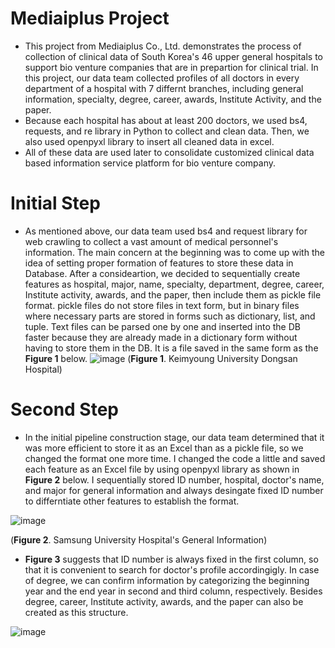 # Mediaiplus Project
* This project from Mediaiplus Co., Ltd. demonstrates the process of collection of clinical data of South Korea's 46 upper general hospitals to support bio venture companies that are in prepartion for clinical trial. In this project, our data team collected profiles of all doctors in every department of a hospital with 7 differnt branches, including general information, specialty, degree, career, awards, Institute Activity, and the paper. 
* Because each hospital has about at least 200 doctors, we used bs4, requests, and re library in Python to collect and clean data. Then, we also used openpyxl library to insert all cleaned data in excel. 
* All of these data are used later to consolidate customized clinical data based information service platform for bio venture company.  

# Initial Step
* As mentioned above, our data team used bs4 and request library for web crawling to collect a vast amount of medical personnel's information. The main concern at the beginning was to come up with the idea of setting proper formation of features to store these data in Database. After a consideartion, we decided to sequentially create features as hospital, major, name, specialty, department, degree, career, Institute activity, awards, and the paper, then include them as pickle file format. pickle files do not store files in text form, but in binary files where necessary parts are stored in forms such as dictionary, list, and tuple. Text files can be parsed one by one and inserted into the DB faster because they are already made in a dictionary form without having to store them in the DB. It is a file saved in the same form as the **Figure 1**  below.
![image](https://user-images.githubusercontent.com/89524942/146409309-9ce5e798-1649-4729-a9bd-fd6ecb9ea70b.png)
(**Figure 1**. Keimyoung University Dongsan Hospital)

# Second Step 
* In the initial pipeline construction stage, our data team determined that it was more efficient to store it as an Excel than as a pickle file, so we changed the format one more time. I changed the code a little and saved each feature as an Excel file by using openpyxl library as shown in **Figure 2** below. I sequentially stored ID number, hospital, doctor's name, and major for general information and always desingate fixed ID number to differntiate other features to establish the format. 

![image](https://user-images.githubusercontent.com/89524942/146483789-83b40b56-deb7-4687-b755-3f2b0035b110.png)

(**Figure 2**. Samsung University Hospital's General Information)
 
 * **Figure 3** suggests that ID number is always fixed in the first column, so that it is convenient to search for doctor's profile accordingigly. In case of degree, we can confirm information by categorizing the beginning year and the end year in second and third column, respectively. Besides degree, career, Institute activity, awards, and the paper can also be created as this structure. 

![image](https://user-images.githubusercontent.com/89524942/146485087-b3fba888-37da-4beb-b1e3-0999a4eb40f5.png)
